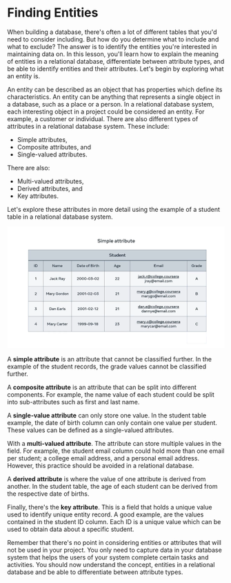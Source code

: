 # Finding Entities

When building a database, there's often a lot of different tables that you'd need to consider including. But how do you determine what to include and what to exclude? The answer is to identify the entities you're interested in maintaining data on. In this lesson, you'll learn how to explain the meaning of entities in a relational database, differentiate between attribute types, and be able to identify entities and their attributes. Let's begin by exploring what an entity is.

An entity can be described as an object that has properties which define its characteristics. An entity can be anything that represents a single object in a database, such as a place or a person. In a relational database system, each interesting object in a project could be considered an entity. For example, a customer or individual. There are also different types of attributes in a relational database system. These include:

   + Simple attributes,
   + Composite attributes, and
   + Single-valued attributes.

There are also:

   + Multi-valued attributes,
   + Derived attributes, and
   + Key attributes.

Let's explore these attributes in more detail using the example of a student table in a relational database system.

<img alt="image" src="img_001.png" width="100%" height="50%"/>

A **simple attribute** is an attribute that cannot be classified further. In the example of the student records, the grade values cannot be classified further.

A **composite attribute** is an attribute that can be split into different components. For example, the name value of each student could be split into sub-attributes such as first and last name.

A **single-value attribute** can only store one value. In the student table example, the date of birth column can only contain one value per student. These values can be defined as a single-valued attributes.

With a **multi-valued attribute**. The attribute can store multiple values in the field. For example, the student email column could hold more than one email per student; a college email address, and a personal email address. However, this practice should be avoided in a relational database.

A **derived attribute** is where the value of one attribute is derived from another. In the student table, the age of each student can be derived from the respective date of births.

Finally, there's the **key attribute**. This is a field that holds a unique value used to identify unique entity record. A good example, are the values contained in the student ID column. Each ID is a unique value which can be used to obtain data about a specific student.

Remember that there's no point in considering entities or attributes that will not be used in your project. You only need to capture data in your database system that helps the users of your system complete certain tasks and activities. You should now understand the concept, entities in a relational database and be able to differentiate between attribute types.
